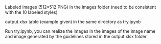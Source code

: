 Labeled images (512*512 PNG) in the images folder (need to be consistent with the 10 labeled styles)

output.xlsx table (example given) in the same directory as try.ipynb

Run try.ipynb, you can realize the images in the images of the image name and image generated by the guidelines stored in the output.xlsx folder
